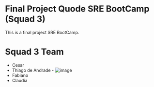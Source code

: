 # Final Project Quode SRE BootCamp (Squad 3)
This is a final project SRE BootCamp. 

# Squad 3 Team
- Cesar
- Thiago de Andrade - ![image]({https://img.shields.io/badge/LinkedIn-0077B5?style=for-the-badge&logo=linkedin&logoColor=white})
- Fabiano
- Claudia
